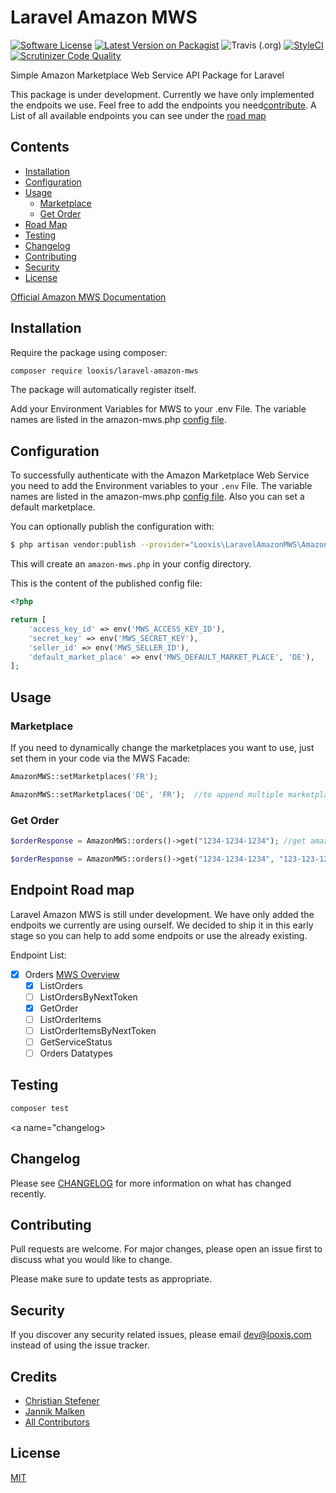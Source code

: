 # Laravel Amazon MWS

[![Software License](https://img.shields.io/badge/license-MIT-brightgreen.svg?style=flat-square)](LICENSE.md)
[![Latest Version on Packagist](https://img.shields.io/packagist/v/looxis/laravel-amazon-mws.svg?style=flat-square)](https://packagist.org/packages/looxis/laravel-amazon-mws)
![Travis (.org)](https://img.shields.io/travis/looxis/laravel-amazon-mws)
[![StyleCI](https://styleci.io/repos/242777921/shield?branch=master)](https://styleci.io/repos/242777921)
[![Scrutinizer Code Quality](https://scrutinizer-ci.com/g/looxis/laravel-amazon-mws/badges/quality-score.png?b=master)](https://scrutinizer-ci.com/g/looxis/laravel-amazon-mws/?branch=master)

Simple Amazon Marketplace Web Service API Package for Laravel

This package is under development. Currently we have only implemented the endpoits we use.
Feel free to add the endpoints you need[contribute](#contributing).
A List of all available endpoints you can see under the [road map](#road-map)

## Contents

- [Installation](#installation)
- [Configuration](#configuration)
- [Usage](#usage)
    - [Marketplace](#marketplace)
	- [Get Order](#get-order)
- [Road Map](#road-map)
- [Testing](#testing)
- [Changelog](#changelog)
- [Contributing](#contributing)
- [Security](#security)
- [License](#license)

[Official Amazon MWS Documentation](https://docs.developer.amazonservices.com/en_US/dev_guide/index.html)

## Installation

Require the package using composer:

```bash
composer require looxis/laravel-amazon-mws
```

The package will automatically register itself.

Add your Environment Variables for MWS to your .env File. The variable names are listed in the amazon-mws.php [config file](#configuration).

<a name="configuration"></a>
## Configuration

To successfully authenticate with the Amazon Marketplace Web Service you need to add the Environment variables to your `.env` File. The variable names are listed in the amazon-mws.php [config file](#configuration).
Also you can set a default marketplace.

You can optionally publish the configuration with:

```bash
$ php artisan vendor:publish --provider="Looxis\LaravelAmazonMWS\AmazonMWSServiceProvider" --tag="config"
```

This will create an `amazon-mws.php` in your config directory.

This is the content of the published config file:

```php
<?php

return [
    'access_key_id' => env('MWS_ACCESS_KEY_ID'),
    'secret_key' => env('MWS_SECRET_KEY'),
    'seller_id' => env('MWS_SELLER_ID'),
    'default_market_place' => env('MWS_DEFAULT_MARKET_PLACE', 'DE'),
];
```

<a name="usage"></a>
## Usage

<a name="marketplace"></a>
### Marketplace
If you need to dynamically change the marketplaces you want to use, just set them in your code via the MWS Facade:

```php
AmazonMWS::setMarketplaces('FR'); 

AmazonMWS::setMarketplaces('DE', 'FR');  //to append multiple marketplaces to your request query strings.
```

<a name="get-order"></a>
### Get Order

```php
$orderResponse = AmazonMWS::orders()->get("1234-1234-1234"); //get amazon order by id

$orderResponse = AmazonMWS::orders()->get("1234-1234-1234", "123-123-123"); //get multiple orders
```
<a name="road-map"></a>
## Endpoint Road map

Laravel Amazon MWS is still under development. We have only added the endpoits we currently are using ourself. We decided to ship it in this early stage so you can help to add some endpoits or use  the already existing.

Endpoint List:

- [x] Orders [MWS Overview](https://docs.developer.amazonservices.com/en_US/orders-2013-09-01/Orders_Overview.html)
    - [x] ListOrders
    - [ ] ListOrdersByNextToken
    - [x] GetOrder
    - [ ] ListOrderItems
    - [ ] ListOrderItemsByNextToken
    - [ ] GetServiceStatus
    - [ ] Orders Datatypes

<a name="testing"></a>
## Testing

``` bash
composer test
```

<a name="changelog></a>
## Changelog

Please see [CHANGELOG](CHANGELOG.md) for more information on what has changed recently.

<a name="contributing"></a>
## Contributing
Pull requests are welcome. For major changes, please open an issue first to discuss what you would like to change.

Please make sure to update tests as appropriate.

<a name="security"></a>
## Security

If you discover any security related issues, please email dev@looxis.com instead of using the issue tracker.

## Credits

- [Christian Stefener](https://github.com/ChrisSFR)
- [Jannik Malken](https://github.com/mannikj)
- [All Contributors](../../contributors)

<a name="license"></a>
## License
[MIT](./LICENSE.md)